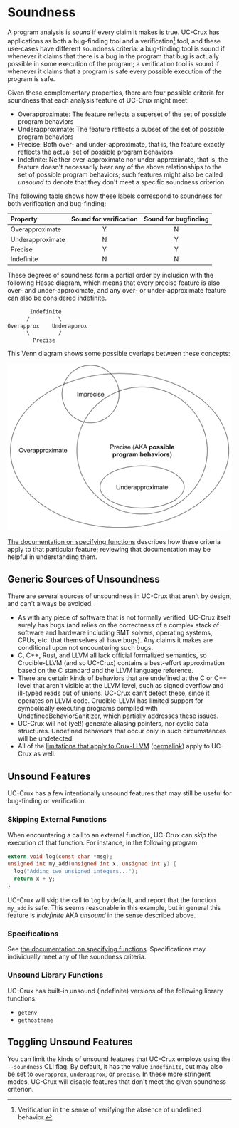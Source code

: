 # Soundness

A program analysis is *sound* if every claim it makes is true. UC-Crux has
applications as both a bug-finding tool and a verification[^1] tool, and these
use-cases have different soundness criteria: a bug-finding tool is sound if
whenever it claims that there is a bug in the program that bug is actually
possible in some execution of the program; a verification tool is sound if
whenever it claims that a program is safe every possible execution of the
program is safe.

Given these complementary properties, there are four possible criteria for
soundness that each analysis feature of UC-Crux might meet:

- Overapproximate: The feature reflects a superset of the set of possible
  program behaviors
- Underapproximate: The feature reflects a subset of the set of possible program
  behaviors
- Precise: Both over- and under-approximate, that is, the feature exactly
  reflects the actual set of possible program behaviors
- Indefinite: Neither over-approximate nor under-approximate, that is, the
  feature doesn't necessarily bear any of the above relationships to the set of
  possible program behaviors; such features might also be called *unsound* to
  denote that they don't meet a specific soundness criterion

The following table shows how these labels correspond to soundness for both
verification and bug-finding:

| Property         | Sound for verification | Sound for bugfinding |
|:-----------------|:----------------------:|:--------------------:|
| Overapproximate  | Y                      | N                    |
| Underapproximate | N                      | Y                    |
| Precise          | Y                      | Y                    |
| Indefinite       | N                      | N                    |

These degrees of soundness form a partial order by inclusion with the following
Hasse diagram, which means that every precise feature is also over- and
under-approximate, and any over- or under-approximate feature can also be
considered indefinite.

```
       Indefinite
      /         \
Overapprox    Underapprox
      \         /
        Precise
```

This Venn diagram shows some possible overlaps between these concepts:

<!-- Source: https://docs.google.com/drawings/d/1SGTh6XXOf-pT28x8a7dJLXPcQUBq6YkjZXkU0Nw_KPs -->

![Venn diagram](./soundness.svg)

[The documentation on specifying functions](doc/specs.md) describes how these
criteria apply to that particular feature; reviewing that documentation may be
helpful in understanding them.

## Generic Sources of Unsoundness

There are several sources of unsoundness in UC-Crux that aren't by design, and
can't always be avoided.

- As with any piece of software that is not formally verified, UC-Crux itself
  surely has bugs (and relies on the correctness of a complex stack of software
  and hardware including SMT solvers, operating systems, CPUs, etc. that
  themselves all have bugs). Any claims it makes are conditional upon not
  encountering such bugs.
- C, C++, Rust, and LLVM all lack official formalized semantics, so
  Crucible-LLVM (and so UC-Crux) contains a best-effort approximation based on
  the C standard and the LLVM language reference.
- There are certain kinds of behaviors that are undefined at the C or C++ level
  that aren't visible at the LLVM level, such as signed overflow and ill-typed
  reads out of unions. UC-Crux can’t detect these, since it operates on LLVM
  code. Crucible-LLVM has limited support for symbolically executing programs
  compiled with UndefinedBehaviorSanitizer, which partially addresses these
  issues.
- UC-Crux will not (yet!) generate aliasing pointers, nor cyclic data
  structures. Undefined behaviors that occur only in such circumstances will be
  undetected.
- All of the [limitations that apply to
  Crux-LLVM](../../crucible-llvm/doc/limitations.md)
  ([permalink][crux-llvm-limitations]) apply to UC-Crux as well.

## Unsound Features

UC-Crux has a few intentionally unsound features that may still be useful for
bug-finding or verification.

### Skipping External Functions

When encountering a call to an external function, UC-Crux can *skip* the
execution of that function. For instance, in the following program:

```c
extern void log(const char *msg);
unsigned int my_add(unsigned int x, unsigned int y) {
  log("Adding two unsigned integers...");
  return x + y;
}
```

UC-Crux will skip the call to `log` by default, and report that the function
`my_add` is safe. This seems reasonable in this example, but in general this
feature is *indefinite* AKA *unsound* in the sense described above.

<!-- TODO(lb): Would be nice to have examples of where this is not
over-approximate and where it is not under-approximate. -->

### Specifications

See [the documentation on specifying functions](doc/specs.md). Specifications
may individually meet any of the soundness criteria.

### Unsound Library Functions

UC-Crux has built-in unsound (indefinite) versions of the following library
functions:

- `getenv`
- `gethostname`

## Toggling Unsound Features

You can limit the kinds of unsound features that UC-Crux employs using the
`--soundness` CLI flag. By default, it has the value `indefinite`, but may also
be set to `overapprox`, `underapprox`, or `precise`. In these more stringent
modes, UC-Crux will disable features that don't meet the given soundness
criterion.

[^1]: Verification in the sense of verifying the absence of undefined behavior.

[crux-llvm-limitations]: https://github.com/GaloisInc/crucible/blob/555acf77477a02c8b0e101c2c5fcdb9a88338382/crucible-llvm/doc/limitations.md
